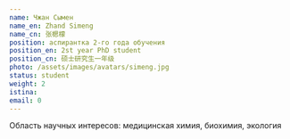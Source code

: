 ```yaml
---
name: Чжан Сымен
name_en: Zhand Simeng
name_cn: 张楒檬
position: аспирантка 2-го года обучения
position_en: 2st year PhD student
position_cn: 硕士研究生一年级
photo: /assets/images/avatars/simeng.jpg
status: student
weight: 2
istina: 
email: 0
---
```




Область научных интересов: медицинская химия, биохимия, экология



